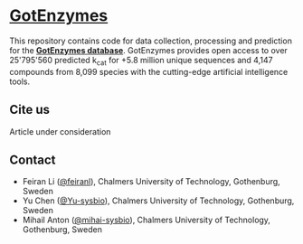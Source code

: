 # [**GotEnzymes**](https://metabolicatlas.org/gotenzymes) 

This repository contains code for data collection, processing and prediction for the [**GotEnzymes database**](https://metabolicatlas.org/gotenzymes). GotEnzymes provides open access to over 25'795'560 predicted k<sub>cat</sub> for +5.8 million unique sequences and 4,147 compounds from 8,099 species with the cutting-edge artificial intelligence tools.

## Cite us

Article under consideration


## Contact

-   Feiran Li ([@feiranl](https://github.com/feiranl)), Chalmers
    University of Technology, Gothenburg, Sweden
-   Yu Chen ([@Yu-sysbio](https://github.com/Yu-sysbio)), Chalmers University of Technology, Gothenburg, Sweden
-   Mihail Anton ([@mihai-sysbio](https://github.com/mihai-sysbio)), Chalmers University of Technology, Gothenburg, Sweden
